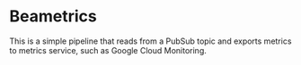 # Beametrics

This is a simple pipeline that reads from a PubSub topic and exports metrics to metrics service, such as Google Cloud Monitoring.
